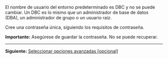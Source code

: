 El nombre de usuario del entorno predeterminado es DBC y no se puede cambiar. Un DBC es lo mismo que un administrador de base de datos (DBA), un administrador de grupo o un usuario raíz.

Cree una contraseña única, siguiendo los requisitos de contraseña.

**Importante:** Asegúrese de guardar la contraseña. No se puede recuperar.

------------------------------------------------------------------------

**Siguiente:** [Seleccionar opciones avanzadas \[opcional\]](keu1721069101205.md)
